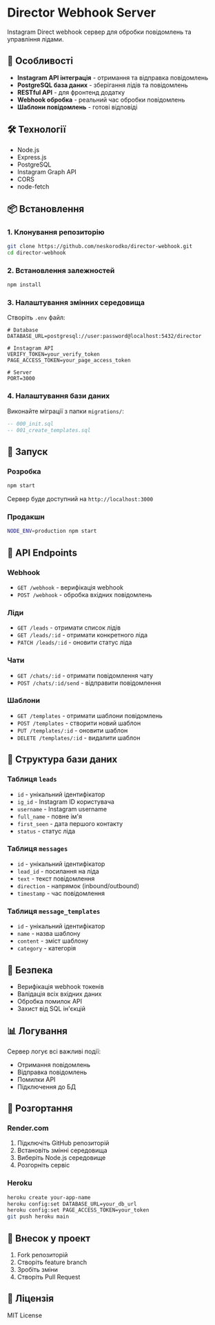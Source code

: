 # Director Webhook Server

Instagram Direct webhook сервер для обробки повідомлень та управління лідами.

## 🚀 Особливості

- **Instagram API інтеграція** - отримання та відправка повідомлень
- **PostgreSQL база даних** - зберігання лідів та повідомлень
- **RESTful API** - для фронтенд додатку
- **Webhook обробка** - реальний час обробки повідомлень
- **Шаблони повідомлень** - готові відповіді

## 🛠 Технології

- Node.js
- Express.js
- PostgreSQL
- Instagram Graph API
- CORS
- node-fetch

## 📦 Встановлення

### 1. Клонування репозиторію
```bash
git clone https://github.com/neskorodko/director-webhook.git
cd director-webhook
```

### 2. Встановлення залежностей
```bash
npm install
```

### 3. Налаштування змінних середовища

Створіть `.env` файл:

```env
# Database
DATABASE_URL=postgresql://user:password@localhost:5432/director

# Instagram API
VERIFY_TOKEN=your_verify_token
PAGE_ACCESS_TOKEN=your_page_access_token

# Server
PORT=3000
```

### 4. Налаштування бази даних

Виконайте міграції з папки `migrations/`:

```sql
-- 000_init.sql
-- 001_create_templates.sql
```

## 🚀 Запуск

### Розробка
```bash
npm start
```

Сервер буде доступний на `http://localhost:3000`

### Продакшн
```bash
NODE_ENV=production npm start
```

## 🔧 API Endpoints

### Webhook
- `GET /webhook` - верифікація webhook
- `POST /webhook` - обробка вхідних повідомлень

### Ліди
- `GET /leads` - отримати список лідів
- `GET /leads/:id` - отримати конкретного ліда
- `PATCH /leads/:id` - оновити статус ліда

### Чати
- `GET /chats/:id` - отримати повідомлення чату
- `POST /chats/:id/send` - відправити повідомлення

### Шаблони
- `GET /templates` - отримати шаблони повідомлень
- `POST /templates` - створити новий шаблон
- `PUT /templates/:id` - оновити шаблон
- `DELETE /templates/:id` - видалити шаблон

## 📱 Структура бази даних

### Таблиця `leads`
- `id` - унікальний ідентифікатор
- `ig_id` - Instagram ID користувача
- `username` - Instagram username
- `full_name` - повне ім'я
- `first_seen` - дата першого контакту
- `status` - статус ліда

### Таблиця `messages`
- `id` - унікальний ідентифікатор
- `lead_id` - посилання на ліда
- `text` - текст повідомлення
- `direction` - напрямок (inbound/outbound)
- `timestamp` - час повідомлення

### Таблиця `message_templates`
- `id` - унікальний ідентифікатор
- `name` - назва шаблону
- `content` - зміст шаблону
- `category` - категорія

## 🔐 Безпека

- Верифікація webhook токенів
- Валідація всіх вхідних даних
- Обробка помилок API
- Захист від SQL ін'єкцій

## 📊 Логування

Сервер логує всі важливі події:
- Отримання повідомлень
- Відправка повідомлень
- Помилки API
- Підключення до БД

## 🚀 Розгортання

### Render.com
1. Підключіть GitHub репозиторій
2. Встановіть змінні середовища
3. Виберіть Node.js середовище
4. Розгорніть сервіс

### Heroku
```bash
heroku create your-app-name
heroku config:set DATABASE_URL=your_db_url
heroku config:set PAGE_ACCESS_TOKEN=your_token
git push heroku main
```

## 🤝 Внесок у проект

1. Fork репозиторій
2. Створіть feature branch
3. Зробіть зміни
4. Створіть Pull Request

## 📄 Ліцензія

MIT License 